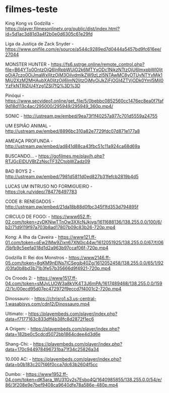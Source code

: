# filmes-teste
King Kong vs Godzilla - https://player.filmesonlinetv.org/public/dist/index.html?id=5d1ac3d81d3a4f2b0e0d6305c61e29fd

Liga da Justiça de Zack Snyder - https://www.onifile.com/e/source/a544c9289ed7d0444a5457bd9fc616ee/27044

MONSTER HUNTER - https://fs6.sstrge.online/remote_control.php?file=B64YTo0OntzOjQ6InRpbWUiO2k6MTYxODc1NjkzNTtzOjU6ImxpbWl0IjtpOjA7czo0OiJmaWxlIjtzOjM3OiIvdmlkZW9zLzI5NTAwMC8yOTUyNTYvMjk1MjU2XzM2MHAubXA0IjtzOjI6ImN2IjtzOjMyOiJkZjFjOGI4ZTVjODk0YmI5MjI0YzFkNTRlZjU4Yzg1ZSI7fQ%3D%3D

Pinóqui - https://www.secvideo1.online/get_file/5/0bebbc0852560cc1476ec8ea0f7faf9d18d113c4ac/295000/295949/295949_360p.mp4/

SONIC - http://ustream.pw/embed/9ea73f1f40257a977c701d5559a24755

UM ESPIÃO ANIMAL - http://ustream.pw/embed/8896bc310a82e7729fdc07d871e177a8

AMEAÇA PROFUNDA - http://ustream.pw/embed/ad841d88ca43fbc51c11a924ca68d69a

BUSCANDO... - https://gofilmes.me/play/h.php?RTJGcElDUVBtZzNscTF3ZCtobWZadz09

BAD BOYS 2 - http://ustream.pw/embed/7981d5811d0ed827b31fefcb2819b4d5

LUCAS UM INTRUSO NO FORMIGUEIRO - https://ok.ru/video/784776497783

CODE 8: RENEGADOS - http://ustream.pw/embed/21da18b88d0fbc345f1fd353d794895f

CIRCULO DE FOGO: - https://www652.ff-02.com/token=zyDKNjwTTnOw3XXcNJkjvg/1611688136/138.255.0.0/100/6/b2/71d9119f97a703b8ad17807b09c83b26-720p.mp4

Kong: A Ilha da Caveira - https://www121.ff-01.com/token=qEw2IMw9Zixn67XN0ic44w/1612051925/138.255.0.0/67/f/06/5bfb9c5eefa018d1d2a963b97ccaf06f-720p.mp4

Godzilla II: Rei dos Monstros - https://www2146.ff-05.com/token=8gKM9nEINs7ICSegjb40Zg/1612052458/138.255.0.0/65/1/92/03fa0b8bd3b71b3fe57b35666d9f4921-720p.mp4

Os Croods 2: - https://www1517.ff-04.com/token=sMJyLUOW3a8kVK4T3J6mPA/1617489468/138.255.0.0/159/2/1c/00ecd95d07ec472972f9eccd7f4001c2-720p.mp4

Dinossauro: - https://chrisro1.s3.us-central-1.wasabisys.com/cdn12/Dinossauro.mp4

Ultimato: - https://playembeds.com/player/index.php?data=f7177163c833dff4b38fc8d2872f1ec6

A Origem: - https://playembeds.com/player/index.php?data=182be0c5cdcd5072bb1864cdee4d3d6e

Shang-Chi: - https://playembeds.com/player/index.php?data=170c944978496731ba71f34c25826a34

10.000 AC: - https://playembeds.com/player/index.php?data=b0b183c207f46f0cca7dc63b2604f5cc

Dumbo: - https://www1952.ff-04.com/token=dK5ara_WU31Gv2s7Esbo4Q/1640985855/138.255.0.0/54/e/86/3f208e9e7bef9408ca9640dfe78a586e-480p.mp4

